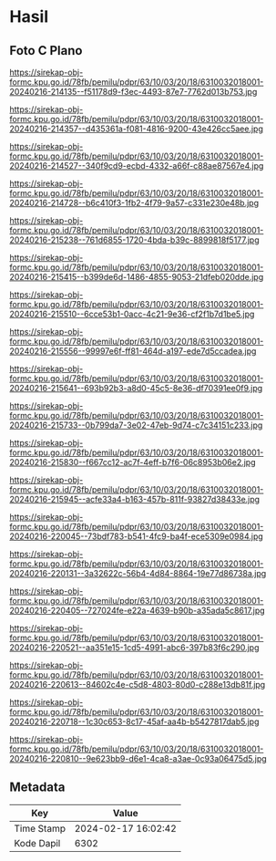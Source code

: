 # Hasil

## Foto C Plano

https://sirekap-obj-formc.kpu.go.id/78fb/pemilu/pdpr/63/10/03/20/18/6310032018001-20240216-214135--f51178d9-f3ec-4493-87e7-7762d013b753.jpg

https://sirekap-obj-formc.kpu.go.id/78fb/pemilu/pdpr/63/10/03/20/18/6310032018001-20240216-214357--d435361a-f081-4816-9200-43e426cc5aee.jpg

https://sirekap-obj-formc.kpu.go.id/78fb/pemilu/pdpr/63/10/03/20/18/6310032018001-20240216-214527--340f9cd9-ecbd-4332-a66f-c88ae87567e4.jpg

https://sirekap-obj-formc.kpu.go.id/78fb/pemilu/pdpr/63/10/03/20/18/6310032018001-20240216-214728--b6c410f3-1fb2-4f79-9a57-c331e230e48b.jpg

https://sirekap-obj-formc.kpu.go.id/78fb/pemilu/pdpr/63/10/03/20/18/6310032018001-20240216-215238--761d6855-1720-4bda-b39c-8899818f5177.jpg

https://sirekap-obj-formc.kpu.go.id/78fb/pemilu/pdpr/63/10/03/20/18/6310032018001-20240216-215415--b399de6d-1486-4855-9053-21dfeb020dde.jpg

https://sirekap-obj-formc.kpu.go.id/78fb/pemilu/pdpr/63/10/03/20/18/6310032018001-20240216-215510--6cce53b1-0acc-4c21-9e36-cf2f1b7d1be5.jpg

https://sirekap-obj-formc.kpu.go.id/78fb/pemilu/pdpr/63/10/03/20/18/6310032018001-20240216-215556--99997e6f-ff81-464d-a197-ede7d5ccadea.jpg

https://sirekap-obj-formc.kpu.go.id/78fb/pemilu/pdpr/63/10/03/20/18/6310032018001-20240216-215641--693b92b3-a8d0-45c5-8e36-df70391ee0f9.jpg

https://sirekap-obj-formc.kpu.go.id/78fb/pemilu/pdpr/63/10/03/20/18/6310032018001-20240216-215733--0b799da7-3e02-47eb-9d74-c7c34151c233.jpg

https://sirekap-obj-formc.kpu.go.id/78fb/pemilu/pdpr/63/10/03/20/18/6310032018001-20240216-215830--f667cc12-ac7f-4eff-b7f6-06c8953b06e2.jpg

https://sirekap-obj-formc.kpu.go.id/78fb/pemilu/pdpr/63/10/03/20/18/6310032018001-20240216-215945--acfe33a4-b163-457b-811f-93827d38433e.jpg

https://sirekap-obj-formc.kpu.go.id/78fb/pemilu/pdpr/63/10/03/20/18/6310032018001-20240216-220045--73bdf783-b541-4fc9-ba4f-ece5309e0984.jpg

https://sirekap-obj-formc.kpu.go.id/78fb/pemilu/pdpr/63/10/03/20/18/6310032018001-20240216-220131--3a32622c-56b4-4d84-8864-19e77d86738a.jpg

https://sirekap-obj-formc.kpu.go.id/78fb/pemilu/pdpr/63/10/03/20/18/6310032018001-20240216-220405--727024fe-e22a-4639-b90b-a35ada5c8617.jpg

https://sirekap-obj-formc.kpu.go.id/78fb/pemilu/pdpr/63/10/03/20/18/6310032018001-20240216-220521--aa351e15-1cd5-4991-abc6-397b83f6c290.jpg

https://sirekap-obj-formc.kpu.go.id/78fb/pemilu/pdpr/63/10/03/20/18/6310032018001-20240216-220613--84602c4e-c5d8-4803-80d0-c288e13db81f.jpg

https://sirekap-obj-formc.kpu.go.id/78fb/pemilu/pdpr/63/10/03/20/18/6310032018001-20240216-220718--1c30c653-8c17-45af-aa4b-b5427817dab5.jpg

https://sirekap-obj-formc.kpu.go.id/78fb/pemilu/pdpr/63/10/03/20/18/6310032018001-20240216-220810--9e623bb9-d6e1-4ca8-a3ae-0c93a06475d5.jpg


## Metadata

| Key        | Value               |
| ---------- | ------------------- |
| Time Stamp | 2024-02-17 16:02:42 |
| Kode Dapil | 6302                |




